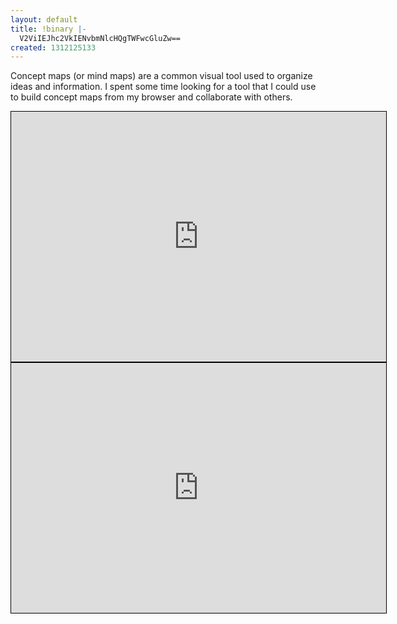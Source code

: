 ```yaml
---
layout: default
title: !binary |-
  V2ViIEJhc2VkIENvbmNlcHQgTWFwcGluZw==
created: 1312125133
---
```

Concept maps (or mind maps) are a common visual tool used to organize ideas and information. I spent some time looking for a tool that I could use to build concept maps from my browser and collaborate with others.
<center>
<iframe style="border:0;width:600px;height:400px;border:1px solid black" src="http://ec2.pascalbrandt.net:8080/wisemapping/c/embeddedView.htm?mapId=1&amzoom=1"></iframe></center>
<html title="Wisemapping imbed code">
<iframe style="border:0;width:600px;height:400px;border:1px solid black"
src="http://ec2.pascalbrandt.net:8080/wisemapping/c/embeddedView.htm?mapId=1&amzoom=1">
</iframe>
</html>
